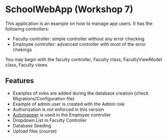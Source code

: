 # SchoolWebApp (Workshop 7)

This application is an example on how to manage app users. It has the following controllers:
- Faculty controller: simple controller without any error checking
- Employee controller: advanced controller with most of the error chekings

You may begin with the faculty controller, Faculty class, FacultyViewModel class, Faculty views

## Features
- Exanples of roles are added during the database creation (check Migrations/Configuration file)
- Example of admin user is created with the Admin role
- Authorization is not enforced in this version
- [Automapper](http://automapper.org/) is used in the Employee controller
- Dropdown List in Faculty Controller
- Database Seeding
- Upload files (course)
